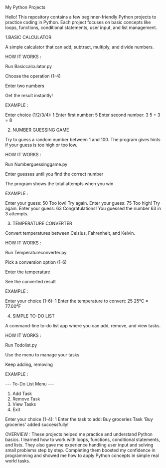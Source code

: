 My Python Projects

Hello!
This repository contains a few beginner-friendly Python projects to practice coding in Python. Each project focuses on basic concepts like loops, functions, conditional statements, user input, and list management.


1.BASIC CALCULATOR 

A simple calculator that can add, subtract, multiply, and divide numbers.

HOW IT WORKS :

Run Basiccalculator.py

Choose the operation (1-4)

Enter two numbers

Get the result instantly!


EXAMPLE :

Enter choice (1/2/3/4): 1
Enter first number: 5
Enter second number: 3
5 + 3 = 8


2. NUMBER GUESSING GAME

Try to guess a random number between 1 and 100. The program gives hints if your guess is too high or too low.

HOW IT WORKS :

Run Numberguessinggame.py

Enter guesses until you find the correct number

The program shows the total attempts when you win


EXAMPLE :

Enter your guess: 50
Too low! Try again.
Enter your guess: 75
Too high! Try again.
Enter your guess: 63
Congratulations! You guessed the number 63 in 3 attempts.


3. TEMPERATURE CONVERTER

Convert temperatures between Celsius, Fahrenheit, and Kelvin.

HOW IT WORKS :

Run Temperatureconverter.py

Pick a conversion option (1-6)

Enter the temperature

See the converted result


EXAMPLE :

Enter your choice (1-6): 1
Enter the temperature to convert: 25
25°C = 77.00°F


4. SIMPLE TO-DO LIST 

A command-line to-do list app where you can add, remove, and view tasks.

HOW IT WORKS :

Run Todolist.py

Use the menu to manage your tasks

Keep adding, removing

EXAMPLE :

--- To-Do List Menu ---
1. Add Task
2. Remove Task
3. View Tasks
4. Exit

Enter your choice (1-4): 1
Enter the task to add: Buy groceries
Task 'Buy groceries' added successfully!


OVERVIEW :
These projects helped me practice and understand Python basics. I learned how to work with loops, functions, conditional statements, and lists. They also gave me experience handling user input and solving small problems step by step. Completing them boosted my confidence in programming and showed me how to apply Python concepts in simple real world tasks. 